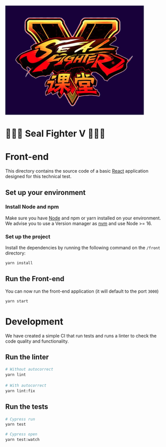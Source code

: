 ![Seal fighter V](/front/public/logo-design.png)

# 🦭🦭🦭 Seal Fighter V 🦭🦭🦭

# Front-end

This directory contains the source code of a basic [React](https://reactjs.org/) application designed for this technical test.

## Set up your environment

### Install Node and npm

Make sure you have [Node](https://nodejs.org/en/) and npm or yarn installed on your environment.
We advise you to use a Version manager as [nvm](https://github.com/nvm-sh/nvm) and use Node >= 16.

### Set up the project

Install the dependencies by running the following command on the `/front` directory:

```bash
yarn install
```

## Run the Front-end

You can now run the front-end application (it will default to the port `3000`)

```bash
yarn start
```

# Development

We have created a simple CI that run tests and runs a linter to check the code quality and functionality.

## Run the linter

```bash
# Without autocorrect
yarn lint

# With autocorrect
yarn lint:fix
```

## Run the tests

```bash
# Cypress run
yarn test
```

```bash
# Cypress open
yarn test:watch
```
